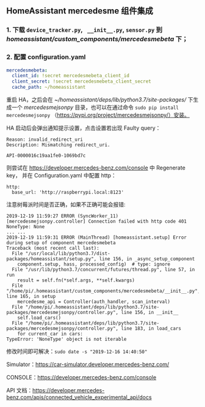 ## HomeAssistant mercedesme 组件集成

### 1. 下载 `device_tracker.py`, ` __init__.py`, `sensor.py` 到 *homeassistant/custom_components/mercedesmebeta* 下；

### 2. 配置 configuration.yaml

``` yaml
mercedesmebeta:
  client_id: !secret mercedesmebeta_client_id
  client_secret: !secret mercedesmebeta_client_secret
  cache_path: ~/homeassistant
```



重启 HA，之后会在 *~/homeassistant/deps/lib/python3.7/site-packages/* 下生成一个 *mercedesmejsonpy* 目录，也可以在通过命令 `sudo pip install mercedesmejsonpy` （https://pypi.org/project/mercedesmejsonpy/）安装。

HA 启动后会弹出通知提示设置，点击设置若出现 Faulty query：
``` Error
Reason: invalid_redirect_uri
Description: Mismatching redirect_uri.

API-0000016c19aa1fe0-1069bd7c
```
则尝试在 https://developer.mercedes-benz.com/console 中 Regenerate key，
并在 Configuration.yaml 中配置 http：
```
http:
  base_url: 'http://raspberrypi.local:8123'
```

注意树莓派时间是否正确，如果不正确可能会报错:
```
2019-12-19 11:59:27 ERROR (SyncWorker_11) [mercedesmejsonpy.controller] Connection failed with http code 401
NoneType: None
... ...
2019-12-19 11:59:31 ERROR (MainThread) [homeassistant.setup] Error during setup of component mercedesmebeta
Traceback (most recent call last):
  File "/usr/local/lib/python3.7/dist-packages/homeassistant/setup.py", line 156, in _async_setup_component
    component.setup, hass, processed_config)  # type: ignore
  File "/usr/lib/python3.7/concurrent/futures/thread.py", line 57, in run
    result = self.fn(*self.args, **self.kwargs)
  File "/home/pi/.homeassistant/custom_components/mercedesmebeta/__init__.py", line 165, in setup
    mercedesme_api = Controller(auth_handler, scan_interval)
  File "/home/pi/.homeassistant/deps/lib/python3.7/site-packages/mercedesmejsonpy/controller.py", line 156, in __init__
    self.load_cars()
  File "/home/pi/.homeassistant/deps/lib/python3.7/site-packages/mercedesmejsonpy/controller.py", line 183, in load_cars
    for current_car in cars:
TypeError: 'NoneType' object is not iterable

```
修改时间即可解决：`sudo date -s "2019-12-16 14:40:50"`

Simulator：https://car-simulator.developer.mercedes-benz.com/

CONSOLE：https://developer.mercedes-benz.com/console

API 文档：https://developer.mercedes-benz.com/apis/connected_vehicle_experimental_api/docs

